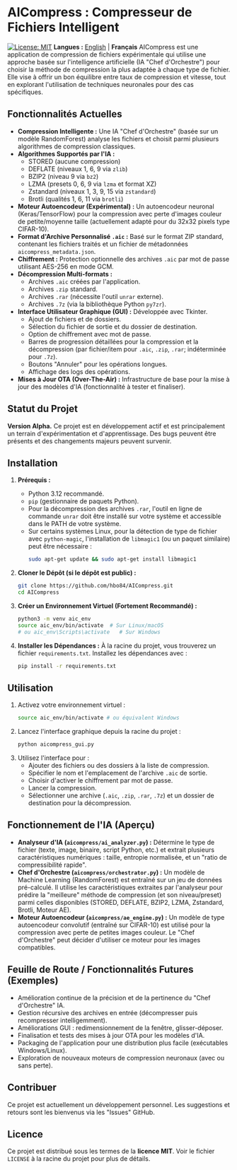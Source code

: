 # AICompress : Compresseur de Fichiers Intelligent

[![License: MIT](https://img.shields.io/badge/License-MIT-yellow.svg)](https://opensource.org/licenses/MIT)
**Langues :** [English](./README.en.md) | **Français**
AICompress est une application de compression de fichiers expérimentale qui utilise une approche basée sur l'intelligence artificielle (IA "Chef d'Orchestre") pour choisir la méthode de compression la plus adaptée à chaque type de fichier. Elle vise à offrir un bon équilibre entre taux de compression et vitesse, tout en explorant l'utilisation de techniques neuronales pour des cas spécifiques.

## Fonctionnalités Actuelles

* **Compression Intelligente :** Une IA "Chef d'Orchestre" (basée sur un modèle RandomForest) analyse les fichiers et choisit parmi plusieurs algorithmes de compression classiques.
* **Algorithmes Supportés par l'IA :**
    * STORED (aucune compression)
    * DEFLATE (niveaux 1, 6, 9 via `zlib`)
    * BZIP2 (niveau 9 via `bz2`)
    * LZMA (presets 0, 6, 9 via `lzma` et format XZ)
    * Zstandard (niveaux 1, 3, 9, 15 via `zstandard`)
    * Brotli (qualités 1, 6, 11 via `brotli`)
* **Moteur Autoencodeur (Expérimental) :** Un autoencodeur neuronal (Keras/TensorFlow) pour la compression avec perte d'images couleur de petite/moyenne taille (actuellement adapté pour du 32x32 pixels type CIFAR-10).
* **Format d'Archive Personnalisé `.aic` :** Basé sur le format ZIP standard, contenant les fichiers traités et un fichier de métadonnées `aicompress_metadata.json`.
* **Chiffrement :** Protection optionnelle des archives `.aic` par mot de passe utilisant AES-256 en mode GCM.
* **Décompression Multi-formats :**
    * Archives `.aic` créées par l'application.
    * Archives `.zip` standard.
    * Archives `.rar` (nécessite l'outil `unrar` externe).
    * Archives `.7z` (via la bibliothèque Python `py7zr`).
* **Interface Utilisateur Graphique (GUI) :** Développée avec Tkinter.
    * Ajout de fichiers et de dossiers.
    * Sélection du fichier de sortie et du dossier de destination.
    * Option de chiffrement avec mot de passe.
    * Barres de progression détaillées pour la compression et la décompression (par fichier/item pour `.aic`, `.zip`, `.rar`; indéterminée pour `.7z`).
    * Boutons "Annuler" pour les opérations longues.
    * Affichage des logs des opérations.
* **Mises à Jour OTA (Over-The-Air) :** Infrastructure de base pour la mise à jour des modèles d'IA (fonctionnalité à tester et finaliser).

## Statut du Projet

**Version Alpha.**
Ce projet est en développement actif et est principalement un terrain d'expérimentation et d'apprentissage. Des bugs peuvent être présents et des changements majeurs peuvent survenir.

## Installation

1.  **Prérequis :**
    * Python 3.12 recommandé.
    * `pip` (gestionnaire de paquets Python).
    * Pour la décompression des archives `.rar`, l'outil en ligne de commande `unrar` doit être installé sur votre système et accessible dans le PATH de votre système.
    * Sur certains systèmes Linux, pour la détection de type de fichier avec `python-magic`, l'installation de `libmagic1` (ou un paquet similaire) peut être nécessaire :
        ```bash
        sudo apt-get update && sudo apt-get install libmagic1
        ```

2.  **Cloner le Dépôt (si le dépôt est public) :**
    ```bash
    git clone https://github.com/hbo84/AICompress.git
    cd AICompress
    ```

3.  **Créer un Environnement Virtuel (Fortement Recommandé) :**
    ```bash
    python3 -m venv aic_env
    source aic_env/bin/activate  # Sur Linux/macOS
    # ou aic_env\Scripts\activate   # Sur Windows
    ```

4.  **Installer les Dépendances :**
    À la racine du projet, vous trouverez un fichier `requirements.txt`. Installez les dépendances avec :
    ```bash
    pip install -r requirements.txt
    ```

## Utilisation

1.  Activez votre environnement virtuel :
    ```bash
    source aic_env/bin/activate # ou équivalent Windows
    ```
2.  Lancez l'interface graphique depuis la racine du projet :
    ```bash
    python aicompress_gui.py
    ```
3.  Utilisez l'interface pour :
    * Ajouter des fichiers ou des dossiers à la liste de compression.
    * Spécifier le nom et l'emplacement de l'archive `.aic` de sortie.
    * Choisir d'activer le chiffrement par mot de passe.
    * Lancer la compression.
    * Sélectionner une archive (`.aic`, `.zip`, `.rar`, `.7z`) et un dossier de destination pour la décompression.

## Fonctionnement de l'IA (Aperçu)

* **Analyseur d'IA (`aicompress/ai_analyzer.py`) :** Détermine le type de fichier (texte, image, binaire, script Python, etc.) et extrait plusieurs caractéristiques numériques : taille, entropie normalisée, et un "ratio de compressibilité rapide".
* **Chef d'Orchestre (`aicompress/orchestrator.py`) :** Un modèle de Machine Learning (RandomForest) est entraîné sur un jeu de données pré-calculé. Il utilise les caractéristiques extraites par l'analyseur pour prédire la "meilleure" méthode de compression (et son niveau/preset) parmi celles disponibles (STORED, DEFLATE, BZIP2, LZMA, Zstandard, Brotli, Moteur AE).
* **Moteur Autoencodeur (`aicompress/ae_engine.py`) :** Un modèle de type autoencodeur convolutif (entraîné sur CIFAR-10) est utilisé pour la compression avec perte de petites images couleur. Le "Chef d'Orchestre" peut décider d'utiliser ce moteur pour les images compatibles.

## Feuille de Route / Fonctionnalités Futures (Exemples)

* Amélioration continue de la précision et de la pertinence du "Chef d'Orchestre" IA.
* Gestion récursive des archives en entrée (décompresser puis recompresser intelligemment).
* Améliorations GUI : redimensionnement de la fenêtre, glisser-déposer.
* Finalisation et tests des mises à jour OTA pour les modèles d'IA.
* Packaging de l'application pour une distribution plus facile (exécutables Windows/Linux).
* Exploration de nouveaux moteurs de compression neuronaux (avec ou sans perte).

## Contribuer

Ce projet est actuellement un développement personnel. Les suggestions et retours sont les bienvenus via les "Issues" GitHub.

## Licence

Ce projet est distribué sous les termes de la **licence MIT**.
Voir le fichier `LICENSE` à la racine du projet pour plus de détails.